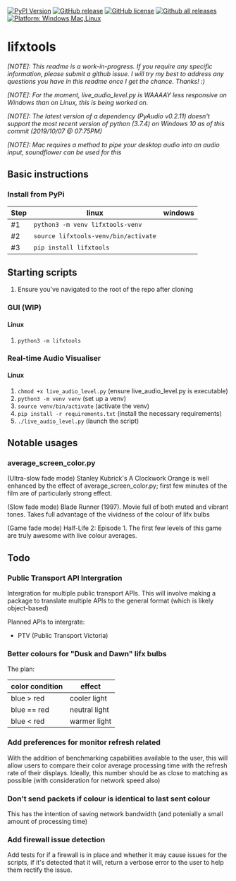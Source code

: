 [![PyPI Version](https://img.shields.io/pypi/v/lifxtools.svg)](https://pypi.python.org/pypi/lifxtools/)
[![GitHub release](https://img.shields.io/github/release-pre/drtexxofficial/lifxtools.svg)](https://GitHub.com/DrTexx/lifxtools/releases/)
[![GitHub license](https://img.shields.io/github/license/DrTexx/lifxtools.svg?branch=master)](https://github.com/DrTexx/lifxtools/blob/master/LICENSE)
[![Github all releases](https://img.shields.io/github/downloads/DrTexx/lifxtools/total.svg)](https://GitHub.com/DrTexx/lifxtools/releases/)
[![Platform: Windows,Mac,Linux](https://img.shields.io/badge/Platform-Windows%20%7C%20Mac%20%7C%20Linux-blue.svg)](#)
 
 
# lifxtools
 
_[NOTE]: This readme is a work-in-progress. If you require any specific information, please submit a github issue. I will try my best to address any questions you have in this readme once I get the chance. Thanks! :)_
 
_[NOTE]: For the moment, live_audio_level.py is WAAAAY less responsive on Windows than on Linux, this is being worked on._
 
_[NOTE]: The latest version of a dependency (PyAudio v0.2.11) doesn't support the most recent version of python (3.7.4) on Windows 10 as of this commit (2019/10/07 @ 07:75PM)_
 
_[NOTE]: Mac requires a method to pipe your desktop audio into an audio input, soundflower can be used for this_
 
## Basic instructions
### Install from PyPi
 
| Step | linux | windows |
| --- | --- | --- |
| #1 | `python3 -m venv lifxtools-venv` |
| #2 | `source lifxtools-venv/bin/activate` |
| #3 | `pip install lifxtools` |
 
## Starting scripts
1. Ensure you've navigated to the root of the repo after cloning
 
### GUI (WIP)
#### Linux
1. `python3 -m lifxtools`
 
### Real-time Audio Visualiser
#### Linux
1. `chmod +x live_audio_level.py` (ensure live_audio_level.py is executable)
1. `python3 -m venv venv` (set up a venv)
1. `source venv/bin/activate` (activate the venv)
1. `pip install -r requirements.txt` (install the necessary requirements)
1. `./live_audio_level.py` (launch the script)
 
 
 
## Notable usages
### average_screen_color.py
(Ultra-slow fade mode)
Stanley Kubrick's A Clockwork Orange is well enhanced by the effect of average_screen_color.py; first few minutes of the film are of particularly strong effect.
 
(Slow fade mode)
Blade Runner (1997). Movie full of both muted and vibrant tones. Takes full advantage of the vividness of the colour of lifx bulbs
 
(Game fade mode)
Half-Life 2: Episode 1. The first few levels of this game are truly awesome with live colour averages.
 
## Todo
### Public Transport API Intergration
Intergration for multiple public transport APIs. This will involve making a package to translate multiple APIs to the general format (which is likely object-based)
 
Planned APIs to intergrate:
- PTV (Public Transport Victoria)
 
### Better colours for "Dusk and Dawn" lifx bulbs
The plan:
 
| color condition | effect        |
| ---             | ---           |
| blue > red      | cooler light  |
| blue == red     | neutral light |
| blue < red      | warmer light  |
 
### Add preferences for monitor refresh related
With the addition of benchmarking capabilities available to the user, this will allow users to compare their color average processing time with the refresh rate of their displays. Ideally, this number should be as close to matching as possible (with consideration for network speed also)
 
### Don't send packets if colour is identical to last sent colour
This has the intention of saving network bandwidth (and potenially a small amount of processing time)
 
### Add firewall issue detection
Add tests for if a firewall is in place and whether it may cause issues for the scripts, if it's detected that it will, return a verbose error to the user to help them rectify the issue.

